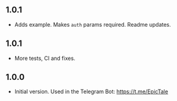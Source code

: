 ## 1.0.1

- Adds example. Makes `auth` params required. Readme updates.

## 1.0.1

- More tests, CI and fixes.

## 1.0.0

- Initial version. Used in the Telegram Bot: https://t.me/EpicTale
